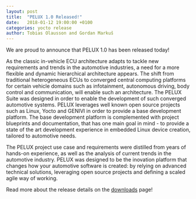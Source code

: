 ```yaml
---
layout: post
title:  "PELUX 1.0 Released!"
date:   2018-01-12 19:00:00 +0100
categories: yocto release
author: Tobias Olausson and Gordan Markuš
---
```


We are proud to announce that PELUX 1.0 has been released today!

As the classic in-vehicle ECU architecture adapts to tackle new
requirements and trends in the automotive industries, a need for a
more flexible and dynamic hierarchical architecture appears. The shift
from traditional heterogeneous ECUs to converged central computing
platforms for certain vehicle domains such as infotainment, autonomous
driving, body control and communication, will enable such an
architecture. The PELUX Suite was designed in order to enable the
development of such converged automotive systems. PELUX leverages well
known open source projects such as Linux, Yocto and GENIVI in order to
provide a base development platform. The base development platform is
complemented with project blueprints and documentation, that has one
main goal in mind - to provide a state of the art development
experience in embedded Linux device creation, tailored to automotive
needs.

The PELUX project use case and requirements were distilled from years
of hands-on experience, as well as the analysis of current trends in
the automotive industry. PELUX was designed to be the inovation
platform that changes how your automotive software is created: by
relying on advanced technical solutions, leveraging open source
projects and defining a scaled agile way of working.

Read more about the release details on the [downloads](/downloads)
page!

